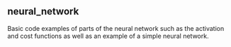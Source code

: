 ## neural_network
Basic code examples of parts of the neural network such as the activation and cost functions as well as an example of a simple neural network.